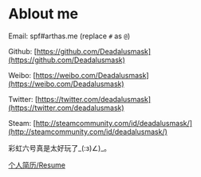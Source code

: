 # Ablout me

Email: spf#arthas.me (replace `#` as `@`)

Github: [https://github.com/Deadalusmask](https://github.com/Deadalusmask)

Weibo: [https://weibo.com/Deadalusmask](https://weibo.com/Deadalusmask)

Twitter: [https://twitter.com/deadalusmask](https://twitter.com/deadalusmask)

Steam: [http://steamcommunity.com/id/deadalusmask/](http://steamcommunity.com/id/deadalusmask/)


彩虹六号真是太好玩了\_(:з)∠)\_。

[个人简历/Resume](https://arthas.me/resume/)
